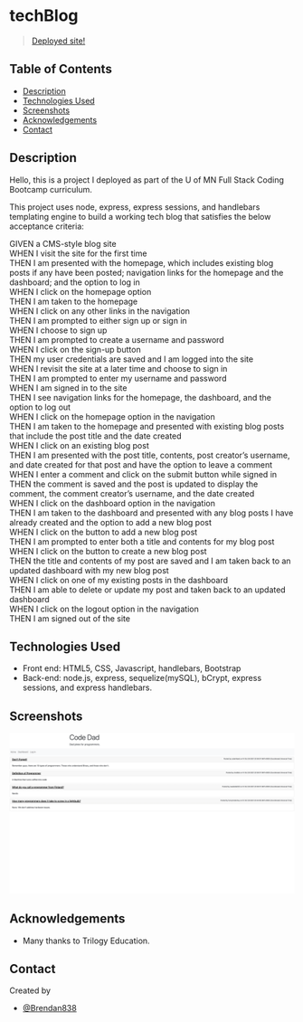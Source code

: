 # techBlog

>  [Deployed site!](https://techblog1031.herokuapp.com/) <!-- If you have the project hosted somewhere, include the link here. -->

## Table of Contents

- [Description](#general-information)
- [Technologies Used](#technologies-used)
- [Screenshots](#screenshots)
- [Acknowledgements](#acknowledgements)
- [Contact](#contact)
<!-- * [License](#license) -->

## Description

Hello, this is a project I deployed as part of the U of MN Full Stack Coding Bootcamp curriculum. 

This project uses node, express, express sessions, and handlebars templating engine to build a working tech blog that satisfies the below acceptance criteria:

GIVEN a CMS-style blog site  
WHEN I visit the site for the first time  
THEN I am presented with the homepage, which includes existing blog posts if any have been posted; navigation links for the homepage and the dashboard; and the option to log in  
WHEN I click on the homepage option  
THEN I am taken to the homepage  
WHEN I click on any other links in the navigation  
THEN I am prompted to either sign up or sign in  
WHEN I choose to sign up  
THEN I am prompted to create a username and password  
WHEN I click on the sign-up button  
THEN my user credentials are saved and I am logged into the site  
WHEN I revisit the site at a later time and choose to sign in  
THEN I am prompted to enter my username and password  
WHEN I am signed in to the site  
THEN I see navigation links for the homepage, the dashboard, and the option to log out  
WHEN I click on the homepage option in the navigation  
THEN I am taken to the homepage and presented with existing blog posts that include the post title and the date created  
WHEN I click on an existing blog post  
THEN I am presented with the post title, contents, post creator’s username, and date created for that post and have the option to leave a comment  
WHEN I enter a comment and click on the submit button while signed in  
THEN the comment is saved and the post is updated to display the comment, the comment creator’s username, and the date created  
WHEN I click on the dashboard option in the navigation  
THEN I am taken to the dashboard and presented with any blog posts I have already created and the option to add a new blog post  
WHEN I click on the button to add a new blog post  
THEN I am prompted to enter both a title and contents for my blog post  
WHEN I click on the button to create a new blog post  
THEN the title and contents of my post are saved and I am taken back to an updated dashboard with my new blog post  
WHEN I click on one of my existing posts in the dashboard  
THEN I am able to delete or update my post and taken back to an updated dashboard  
WHEN I click on the logout option in the navigation  
THEN I am signed out of the site  

<!-- You don't have to answer all the questions - just the ones relevant to your project. -->

## Technologies Used

- Front end: HTML5, CSS, Javascript, handlebars, Bootstrap
- Back-end: node.js, express, sequelize(mySQL), bCrypt, express sessions, and express handlebars. 

## Screenshots

![](./public/assets/techBlog.png)


## Acknowledgements

- Many thanks to Trilogy Education.

## Contact

Created by

- [@Brendan838](https://github.com/Brendan838)


